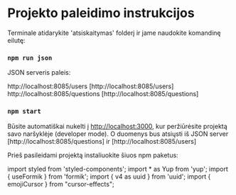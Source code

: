 # Projekto paleidimo instrukcijos

Terminale atidarykite 'atsiskaitymas' folderį ir jame naudokite komandinę eilutę:

### `npm run json`

JSON serveris paleis:

http://localhost:8085/users [http://localhost:8085/users]
http://localhost:8085/questions [http://localhost:8085/questions]


### `npm start`

Būsite automatiškai nukelti į [http://localhost:3000](http://localhost:3000), kur peržiūrėsite projektą savo naršyklėje (developer mode). O duomenys bus atsiųsti iš JSON server [http://localhost:8085/questions] ir [http://localhost:8085/users] 

Prieš pasileidami projektą instaliuokite šiuos npm paketus:

import styled from 'styled-components';
import * as Yup from 'yup';
import { useFormik } from 'formik';
import { v4 as uuid } from 'uuid';
import { emojiCursor } from "cursor-effects";

